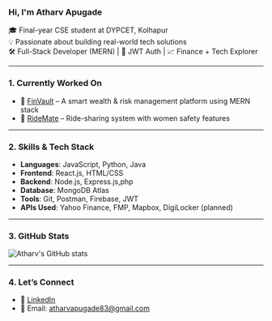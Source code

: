 ### Hi, I'm Atharv Apugade

🎓 Final-year CSE student at DYPCET, Kolhapur  
💡 Passionate about building real-world tech solutions  
🛠️ Full-Stack Developer (MERN) | 🔐 JWT Auth | 📈 Finance + Tech Explorer

---

### 1. Currently Worked On

- 💼 [FinVault](https://github.com/atharvapugade/FinVault) – A smart wealth & risk management platform using MERN stack
- 🛵 [RideMate](https://github.com/atharvapugade/RideMate) – Ride-sharing system with women safety features


---

### 2. Skills & Tech Stack

- **Languages**: JavaScript, Python, Java
- **Frontend**: React.js, HTML/CSS
- **Backend**: Node.js, Express.js,php
- **Database**: MongoDB Atlas
- **Tools**: Git, Postman, Firebase, JWT
- **APIs Used**: Yahoo Finance, FMP, Mapbox, DigiLocker (planned)

---

### 3. GitHub Stats

![Atharv's GitHub stats](https://github-readme-stats.vercel.app/api?username=atharvapugade&show_icons=true&theme=github_dark&count_private=true)

---

### 4. Let’s Connect

- 🔗 [LinkedIn]( https://www.linkedin.com/in/atharv-apugade-27a354285?utm_source=share&utm_campaign=share_via&utm_content=profile&utm_medium=android_app)
- 📧 Email: atharvapugade83@gmail.com
